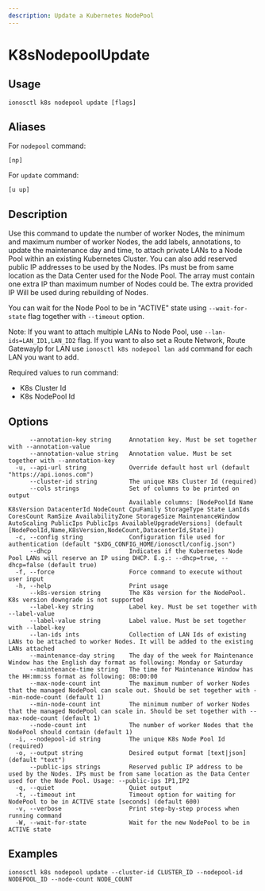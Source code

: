 ```yaml
---
description: Update a Kubernetes NodePool
---
```


# K8sNodepoolUpdate

## Usage

```text
ionosctl k8s nodepool update [flags]
```

## Aliases

For `nodepool` command:

```text
[np]
```

For `update` command:

```text
[u up]
```

## Description

Use this command to update the number of worker Nodes, the minimum and maximum number of worker Nodes, the add labels, annotations, to update the maintenance day and time, to attach private LANs to a Node Pool within an existing Kubernetes Cluster. You can also add reserved public IP addresses to be used by the Nodes. IPs must be from same location as the Data Center used for the Node Pool. The array must contain one extra IP than maximum number of Nodes could be. The extra provided IP Will be used during rebuilding of Nodes.

You can wait for the Node Pool to be in "ACTIVE" state using `--wait-for-state` flag together with `--timeout` option.

Note: If you want to attach multiple LANs to Node Pool, use `--lan-ids=LAN_ID1,LAN_ID2` flag. If you want to also set a Route Network, Route GatewayIp for LAN use `ionosctl k8s nodepool lan add` command for each LAN you want to add.

Required values to run command:

* K8s Cluster Id
* K8s NodePool Id

## Options

```text
      --annotation-key string     Annotation key. Must be set together with --annotation-value
      --annotation-value string   Annotation value. Must be set together with --annotation-key
  -u, --api-url string            Override default host url (default "https://api.ionos.com")
      --cluster-id string         The unique K8s Cluster Id (required)
      --cols strings              Set of columns to be printed on output 
                                  Available columns: [NodePoolId Name K8sVersion DatacenterId NodeCount CpuFamily StorageType State LanIds CoresCount RamSize AvailabilityZone StorageSize MaintenanceWindow AutoScaling PublicIps PublicIps AvailableUpgradeVersions] (default [NodePoolId,Name,K8sVersion,NodeCount,DatacenterId,State])
  -c, --config string             Configuration file used for authentication (default "$XDG_CONFIG_HOME/ionosctl/config.json")
      --dhcp                      Indicates if the Kubernetes Node Pool LANs will reserve an IP using DHCP. E.g.: --dhcp=true, --dhcp=false (default true)
  -f, --force                     Force command to execute without user input
  -h, --help                      Print usage
      --k8s-version string        The K8s version for the NodePool. K8s version downgrade is not supported
      --label-key string          Label key. Must be set together with --label-value
      --label-value string        Label value. Must be set together with --label-key
      --lan-ids ints              Collection of LAN Ids of existing LANs to be attached to worker Nodes. It will be added to the existing LANs attached
      --maintenance-day string    The day of the week for Maintenance Window has the English day format as following: Monday or Saturday
      --maintenance-time string   The time for Maintenance Window has the HH:mm:ss format as following: 08:00:00
      --max-node-count int        The maximum number of worker Nodes that the managed NodePool can scale out. Should be set together with --min-node-count (default 1)
      --min-node-count int        The minimum number of worker Nodes that the managed NodePool can scale in. Should be set together with --max-node-count (default 1)
      --node-count int            The number of worker Nodes that the NodePool should contain (default 1)
  -i, --nodepool-id string        The unique K8s Node Pool Id (required)
  -o, --output string             Desired output format [text|json] (default "text")
      --public-ips strings        Reserved public IP address to be used by the Nodes. IPs must be from same location as the Data Center used for the Node Pool. Usage: --public-ips IP1,IP2
  -q, --quiet                     Quiet output
  -t, --timeout int               Timeout option for waiting for NodePool to be in ACTIVE state [seconds] (default 600)
  -v, --verbose                   Print step-by-step process when running command
  -W, --wait-for-state            Wait for the new NodePool to be in ACTIVE state
```

## Examples

```text
ionosctl k8s nodepool update --cluster-id CLUSTER_ID --nodepool-id NODEPOOL_ID --node-count NODE_COUNT
```

